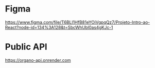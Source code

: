 # Figma

https://www.figma.com/file/T6BLI1HfB81eYOiVgpqQz7/Projeto-Intro-ao-React?node-id=134%3A128&t=SbcWhUbl0as4gKJc-1

# Public API

https://organo-api.onrender.com